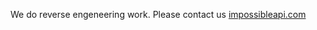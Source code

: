 We do reverse engeneering work.
Please contact us [impossibleapi.com](https://impossibleapi.com/?utm_source=github)
